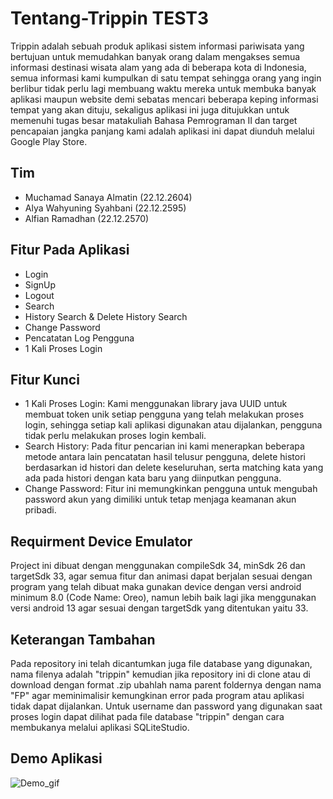 # Tentang-Trippin TEST3 
Trippin adalah sebuah produk aplikasi sistem informasi pariwisata yang bertujuan untuk memudahkan banyak orang dalam mengakses semua informasi destinasi wisata alam yang ada di beberapa kota di Indonesia, semua informasi kami kumpulkan di satu tempat sehingga orang yang ingin berlibur tidak perlu lagi membuang waktu mereka untuk membuka banyak aplikasi maupun website demi sebatas mencari beberapa keping informasi tempat yang akan dituju, sekaligus aplikasi ini juga ditujukkan untuk memenuhi tugas besar matakuliah Bahasa Pemrograman II dan target pencapaian jangka panjang kami adalah aplikasi ini dapat diunduh melalui Google Play Store.

## Tim
- Muchamad Sanaya Almatin (22.12.2604)
- Alya Wahyuning Syahbani (22.12.2595)
- Alfian Ramadhan (22.12.2570)

## Fitur Pada Aplikasi
- Login
- SignUp
- Logout
- Search
- History Search & Delete History Search
- Change Password
- Pencatatan Log Pengguna
- 1 Kali Proses Login

## Fitur Kunci
- 1 Kali Proses Login: Kami menggunakan library java UUID untuk membuat token unik setiap pengguna yang telah melakukan proses login, sehingga setiap kali aplikasi digunakan atau dijalankan, pengguna tidak perlu melakukan proses login kembali.
- Search History: Pada fitur pencarian ini kami menerapkan beberapa metode antara lain pencatatan hasil telusur pengguna, delete histori berdasarkan id histori dan delete keseluruhan, serta matching kata yang ada pada histori dengan kata baru yang diinputkan pengguna.
- Change Password: Fitur ini memungkinkan pengguna untuk mengubah password akun yang dimiliki untuk tetap menjaga keamanan akun pribadi.

## Requirment Device Emulator
Project ini dibuat dengan menggunakan compileSdk 34, minSdk 26 dan targetSdk 33, agar semua fitur dan animasi dapat berjalan sesuai dengan program yang telah dibuat maka gunakan device dengan versi android minimum 8.0 (Code Name: Oreo), namun lebih baik lagi jika menggunakan versi android 13 agar sesuai dengan targetSdk yang ditentukan yaitu 33.

## Keterangan Tambahan
Pada repository ini telah dicantumkan juga file database yang digunakan, nama filenya adalah "trippin" kemudian jika repository ini di clone atau di download dengan format .zip ubahlah nama parent foldernya dengan nama "FP" agar meminimalisir kemungkinan error pada program atau aplikasi tidak dapat dijalankan. Untuk username dan password yang digunakan saat proses login dapat dilihat pada file database "trippin" dengan cara membukanya melalui aplikasi SQLiteStudio.

## Demo Aplikasi
![Demo_gif](https://github.com/SanayaAlmatin/Trippin-Project/assets/131599314/6ca384b1-79ac-4e19-9faf-771aba2bd96a)
